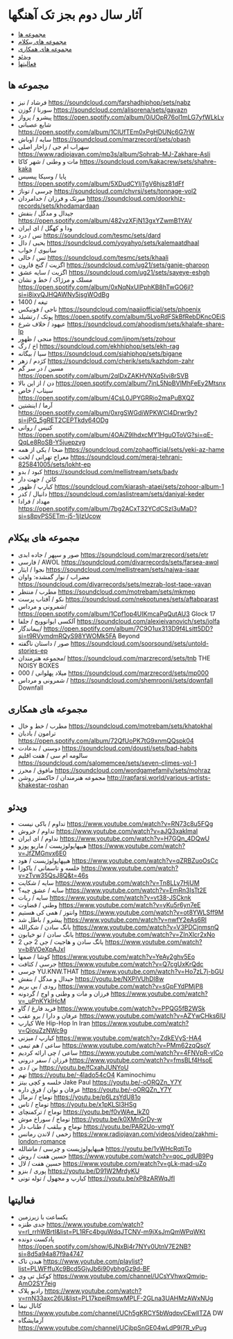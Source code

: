 # آثار سال دوم بجز تک آهنگها
- [مجموعه ها](#مجموعه-ها)
- [مجموعه های بیکلام](#مجموعه-های-بیکلام)
- [مجموعه های همکاری](#مجموعه-های-همکاری)
- [ویدئو](#ویدئو)
- [فعالیتها](#فعالیتها)

## مجموعه ها
- فرشاد / نبز			https://soundcloud.com/farshadhiphop/sets/nabz
- سورنا / گوزن		https://soundcloud.com/alisorena/sets/gavazn
- پیشرو / پرواز		https://open.spotify.com/album/0iUOpR76ol1mLG7yfWLkLv
- شایع عصبانی	https://open.spotify.com/album/1CIUfTEm0xPgHDUNc6G7rW
- سایه / اوباش		https://soundcloud.com/marzrecord/sets/obash
- سهراب ام جی / زاخار اصلی	https://www.radiojavan.com/mp3s/album/Sohrab-MJ-Zakhare-Asli
- مات و وطنی / شهر کاکا	https://soundcloud.com/kakacrew/sets/shahre-kaka
- پایا / وسیکا پیسیس		https://open.spotify.com/album/5XDudCYIjTgV6hjsz81dFf
- چرسی / توناژ	https://soundcloud.com/chvrsi/sets/tonnage-vol2
- میرتک و فرزان / خدامردان		https://soundcloud.com/doorkhiz-records/sets/khodamardaan
- جیدال و مدگل / بنفش 	https://open.spotify.com/album/482vzXFjN13gxYZwmB1YAV
- ودا و کهگل / 	ای ایران
- تس / درد		https://soundcloud.com/tesmc/sets/dard
- یحیی / دال		https://soundcloud.com/yoyahyo/sets/kalemaatdhaal
- سانبوی / خواب		
- تس / خالی		https://soundcloud.com/tesmc/sets/khaali
- اگزیت / گنج قارون		https://soundcloud.com/ug21/sets/ganje-gharoon
- اگزیت / سایه عشق		https://soundcloud.com/ug21/sets/sayeye-eshgh
- مسلک و مرژاک / خط و نشان	https://open.spotify.com/album/0xNqNxUlPphKB8hTwGO6jl?si=i8ixyQJHQAWNy5jsgWOdBg
- تیغه / 1400	
- ناجی / فونیکس https://soundcloud.com/naajiofficial/sets/phoenix 
- پوتک / رتشیلد https://open.spotify.com/album/5LyoRdFSkBfRebDKncOEiS 
- عیهود / خلاف شرع		https://soundcloud.com/ahoodism/sets/khalafe-share-lp
- منجی / ظهور	https://soundcloud.com/ijnom/sets/zohour
- اخ / رگ	https://soundcloud.com/ekhhiphop/sets/ekh-rag
- سیا / بیگانه	https://soundcloud.com/siahiphop/sets/bigane
- کژدم / زهر		https://soundcloud.com/cherik/sets/kazhdom-zahr
- مسین / در سر گم		https://open.spotify.com/album/2qIDxZAKHVNXq5Ivi8rSVB
- دن / از این بالا		https://open.spotify.com/album/7inL5NpBVlMhFeEy2Mtsnx
- سیناب / خاص		https://open.spotify.com/album/4CsL0JPYGRRio2maPuBXQZ
- آرما / اینشتین		https://open.spotify.com/album/0xrgSWGdiWPKWCI4Drwr9y?si=jPG_5gRET2CEPTkdy64ODg
- کنیس / روانی		https://open.spotify.com/album/4OAiZ9IhdxcMY1HguOToVG?si=qE-QqLe8RoSB-Y5juepzvg
- ضحا / یکی از همه	https://soundcloud.com/zohaofficial/sets/yeki-az-hame
- معراج تهرانی / لخت	https://soundcloud.com/meraj-tehrani-825841005/sets/lokht-ep
- کبود / بدو	https://soundcloud.com/mellistream/sets/badv
- کائن / جهت دار
- کیارپ / ظهور  https://soundcloud.com/kiarash-ataei/sets/zohoor-album-1 
- دانیال / کدر  https://soundcloud.com/aslistream/sets/daniyal-keder
- مهداد / فرادا  https://open.spotify.com/album/7bg2ACxT32YCdCSzl3uMaD?si=s8pvPS5ETm-j5-1jIzUcow

## مجموعه های بیکلام 		
- صور و سپهر / جاده ابدی	https://soundcloud.com/marzrecord/sets/etr
- فارسی / AWOL		https://soundcloud.com/divarrecords/sets/farsea-awol
- نجوا / ایثار		https://soundcloud.com/mellistream/sets/najwa-isaar
- مضراب / نوار گمشده: واوان		https://soundcloud.com/divarrecords/sets/mezrab-lost-tape-vavan
- مطرب / منتظر	https://soundcloud.com/motrebam/sets/mkmep
- نکو / آفتاب پرست	https://soundcloud.com/nekootunes/sets/aftabparast
- شمرونی و مرداس/ 			https://open.spotify.com/album/1Cpf1op4UIKmcaPqQutAU3 Glock 17
- آلکسی ایوانوویج / جلفا	https://soundcloud.com/alexieivanovich/sets/jolfa
- پیماندگار/	https://open.spotify.com/album/7C9O1ux313D9f4Lsitt5DD?si=t9RVymdmRQyS98YWOMk5FA   Beyond
- صور / داستان ناگفته	https://soundcloud.com/soorsound/sets/untold-stories-ep
- مجموعه هنرمندان/ 		https://soundcloud.com/marzrecord/sets/tnb THE NOISY BOXES
- میلاد پهلوانی / 000	https://soundcloud.com/marzrecord/sets/mp000
- شمرونی و مرداس /  https://soundcloud.com/shemroonii/sets/downfall  Downfall

## مجموعه های همکاری
- مطرب / خط و خال	https://soundcloud.com/motrebam/sets/khatokhal
- ترامون / بادبان	https://open.spotify.com/album/72QfUoPK7tG9xnmQQspk04
- دوستی / بدعادت	https://soundcloud.com/dousti/sets/bad-habits
- سالومه ام سی / هفت اقلیم	https://soundcloud.com/salomemcee/sets/seven-climes-vol-1
- مافوق / محرز	https://soundcloud.com/wordgamefamily/sets/mohraz
- مجموعه هنرمندان / خاکستر روشن		http://rapfarsi.world/various-artists-khakestar-roshan


## ویدئو
- تداوم / باکی نیست	https://www.youtube.com/watch?v=RN73c8u5FQg
- تداوم / خروش	https://www.youtube.com/watch?v=aJQ3xakImaI
- تداوم / ای ایران	https://www.youtube.com/watch?v=H7GQn_4DQwU
- هیپهاپولوژیست / ماریو پوزو	https://www.youtube.com/watch?v=JfZMGnvx6E0
- هیپهاپولوژیست / هود	https://www.youtube.com/watch?v=qZRBZuoOsCc
- خلسه و تاسمانی / یاکوزا	https://www.youtube.com/watch?v=zTvw35QsJ8Q&t=46s
- سایه / شکایت	https://www.youtube.com/watch?v=Tn8LLy7HjUM
- سایه / عشق چیه؟	https://www.youtube.com/watch?v=EmRn3IsTt2E
- سایه / ربات	https://www.youtube.com/watch?v=vt38-JSCknk
- وطنی / قضاوت	https://www.youtube.com/watch?v=yKu5r6yn7eE
- وانتوز / همی کی هستیم	https://www.youtube.com/watch?v=ot8YWLSff9M
- پیشرو / باطل شد	https://www.youtube.com/watch?v=nwfY2eAs6RI
- یانگ سادن / شکرالله	https://www.youtube.com/watch?v=V3PDCjnmsnQ
- یانگ سادن / تو خیابون	https://www.youtube.com/watch?v=ZInXlcr2xNo
- یانگ سادن و هاجیت / جی 2 جی 2	https://www.youtube.com/watch?v=b8VOeXpAJxI
- کوشا / صمها	https://www.youtube.com/watch?v=YeAy2ghv5Eo
- جرسی / کثافت	https://www.youtube.com/watch?v=Q7cgUxKrQdc
- چرسی	YU.KNW.THAT	https://www.youtube.com/watch?v=Ho7zL7j-bGU
- جیدال و مدگل / بنفش	https://youtu.be/NXPlVUhDl8w
- رودی / بی بریم	https://www.youtube.com/watch?v=sGpFYdPMjP8
- فرزان و مات و وطنی و اوج / گردونه	https://www.youtube.com/watch?v=_uPnKYklHcM
- فرید فارغ / گاو	https://www.youtube.com/watch?v=PPQG5fB2WSk
- عرفان و دارا / برو عقب	https://www.youtube.com/watch?v=AZYwCHks6lU
- کیارپ	We Hip-Hop In Iran	https://www.youtube.com/watch?v=QiouZzNWc9g
- کیارپ / میزنی	https://www.youtube.com/watch?v=ZdkEVyS-HA4
- ساعی / هم تیمی	https://www.youtube.com/watch?v=PMm62zqQsoY
- ساعی / چی ارائه کردیم	https://www.youtube.com/watch?v=4FNVpR-vlCo
- فرزان / سفر درونی	https://www.youtube.com/watch?v=fmsBLf4HsoE
- بن / دی	https://youtu.be/fCxahJUNYoU
-	تهم	https://youtu.be/-4lado54cO4  Kaminochimu
-	خلسه و کچی بیتز Jake Paul  https://youtu.be/-oORQZn_Y7Y
-	عرفان و نوان / فرق داره https://youtu.be/-oORQZn_Y7Y
-	 توماج / نرمال  https://youtu.be/p6LzsYdU81o
-	 توماج / تاس  https://youtu.be/x1pKLSl3HSg
-	 توماج / ترکمنچای  https://youtu.be/f0vWAe_IkZ0
-	 توماج / سوراخ موش https://youtu.be/k0XMnGrDy-w
-	 توماج و بیلقب / طناب دار https://youtu.be/PAR2Uo-vmgY
-	زخمی / لاندن رمانس  https://www.radiojavan.com/videos/video/zakhmi-london-romance
-	هیپهاپولوژیست و چرسی / ماشالله https://youtu.be/1vWHcRqtiTo
-	حسین هفت / روش https://www.youtube.com/watch?v=qoc_gdUB9Pg
-	حسین هفت / لال https://www.youtube.com/watch?v=gLk-mad-uZo
-	پوری / بنزو https://youtu.be/D91W2MrdyKU 
-	کیارپ و مجهول / توله تونی https://youtu.be/xP8zARWqJfI 

## فعالیتها

- یکساعت با زیرزمین
- جدی طنزه  https://www.youtube.com/watch?v=rl_rrhWBrtI&list=PL1RFc4bguWdqJTCNV-m9jXsJmQmWPqWKt
- پادکست دونده https://open.spotify.com/show/6JNxBj4r7NYv0UtnV7E2NB?si=8d5a94a87f9a4747
- هیدن تاک https://www.youtube.com/playlist?list=PLWFffuXc9Bcd5GjyJb6i90ybhgGz9d-BF
- کوکتل تی وی https://www.youtube.com/channel/UCsYVhwxQmvip-AmO2SY7eig
- رادیو پلاک https://www.youtube.com/watch?v=rnN33axc26U&list=PL17kpeiRmswMPLF-2GLna3UAHMzAWxNUg
- کانال نیما https://www.youtube.com/channel/UCh5gKRCY5bWqdpvCEwllTZA DW
- آزمایشگاه https://www.youtube.com/channel/UCjbpSnGE04wLdP9I7R_vPug	
